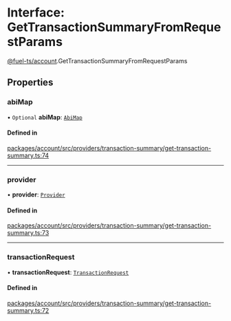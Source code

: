 # Interface: GetTransactionSummaryFromRequestParams

[@fuel-ts/account](/api/Account/index.md).GetTransactionSummaryFromRequestParams

## Properties

### abiMap

• `Optional` **abiMap**: [`AbiMap`](/api/Account/index.md#abimap)

#### Defined in

[packages/account/src/providers/transaction-summary/get-transaction-summary.ts:74](https://github.com/FuelLabs/fuels-ts/blob/e0e95c40/packages/account/src/providers/transaction-summary/get-transaction-summary.ts#L74)

___

### provider

• **provider**: [`Provider`](/api/Account/Provider.md)

#### Defined in

[packages/account/src/providers/transaction-summary/get-transaction-summary.ts:73](https://github.com/FuelLabs/fuels-ts/blob/e0e95c40/packages/account/src/providers/transaction-summary/get-transaction-summary.ts#L73)

___

### transactionRequest

• **transactionRequest**: [`TransactionRequest`](/api/Account/index.md#transactionrequest)

#### Defined in

[packages/account/src/providers/transaction-summary/get-transaction-summary.ts:72](https://github.com/FuelLabs/fuels-ts/blob/e0e95c40/packages/account/src/providers/transaction-summary/get-transaction-summary.ts#L72)
